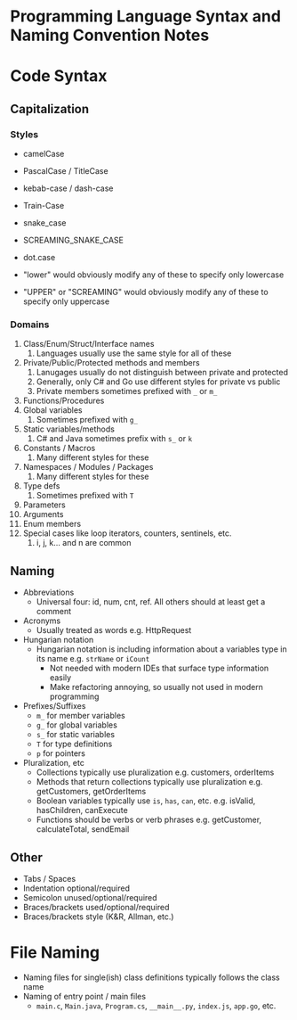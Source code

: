 # Programming Language Syntax and Naming Convention Notes

# Code Syntax

## Capitalization

### Styles

- camelCase
- PascalCase / TitleCase
- kebab-case / dash-case
- Train-Case
- snake_case
- SCREAMING_SNAKE_CASE
- dot.case

- "lower" would obviously modify any of these to specify only lowercase
- "UPPER" or "SCREAMING" would obviously modify any of these to specify only uppercase

### Domains

1. Class/Enum/Struct/Interface names
   1. Languages usually use the same style for all of these
4. Private/Public/Protected methods and members
   1. Lanugages usually do not distinguish between private and protected
   2. Generally, only C# and Go use different styles for private vs public
   3. Private members sometimes prefixed with `_` or `m_`
5. Functions/Procedures
6. Global variables
   1. Sometimes prefixed with `g_`
7. Static variables/methods
   1. C# and Java sometimes prefix with `s_` or `k`
8. Constants / Macros
   1. Many different styles for these
9.  Namespaces / Modules / Packages
    1.  Many different styles for these
10. Type defs
    1.  Sometimes prefixed with `T`
11. Parameters
12. Arguments
13. Enum members
14. Special cases like loop iterators, counters, sentinels, etc.
    1.  i, j, k... and n are common

## Naming

- Abbreviations
  - Universal four: id, num, cnt, ref. All others should at least get a comment
- Acronyms
  - Usually treated as words e.g. HttpRequest
- Hungarian notation
  - Hungarian notation is including information about a variables type in its name e.g. `strName` or `iCount`
    - Not needed with modern IDEs that surface type information easily
    - Make refactoring annoying, so usually not used in modern programming
- Prefixes/Suffixes
  - `m_` for member variables
  - `g_` for global variables 
  - `s_` for static variables
  - `T` for type definitions
  - `p` for pointers
- Pluralization, etc
  - Collections typically use pluralization e.g. customers, orderItems
  - Methods that return collections typically use pluralization e.g. getCustomers, getOrderItems
  - Boolean variables typically use `is`, `has`, `can`, etc. e.g. isValid, hasChildren, canExecute
  - Functions should be verbs or verb phrases e.g. getCustomer, calculateTotal, sendEmail

## Other

- Tabs / Spaces
- Indentation optional/required
- Semicolon unused/optional/required
- Braces/brackets used/optional/required
- Braces/brackets style (K&R, Allman, etc.)

# File Naming

- Naming files for single(ish) class definitions typically follows the class name
- Naming of entry point / main files
  - `main.c`, `Main.java`, `Program.cs`, `__main__.py`, `index.js`, `app.go`, etc.